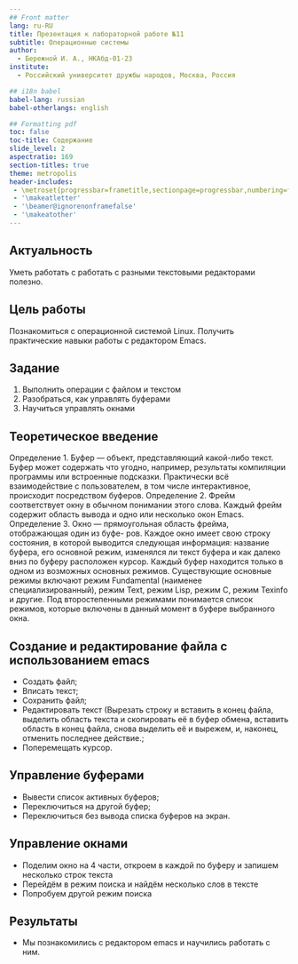 ```yaml
---
## Front matter
lang: ru-RU
title: Презентация к лабораторной работе №11
subtitle: Операционные системы
author:
  - Бережной И. А., НКАбд-01-23
institute:
  - Российский университет дружбы народов, Москва, Россия

## i18n babel
babel-lang: russian
babel-otherlangs: english

## Formatting pdf
toc: false
toc-title: Содержание
slide_level: 2
aspectratio: 169
section-titles: true
theme: metropolis
header-includes:
 - \metroset{progressbar=frametitle,sectionpage=progressbar,numbering=fraction}
 - '\makeatletter'
 - '\beamer@ignorenonframefalse'
 - '\makeatother'
---
```


## Актуальность

Уметь работать с работать с разными текстовыми редакторами полезно.

## Цель работы

Познакомиться с операционной системой Linux. Получить практические навыки работы с редактором Emacs.

## Задание

1. Выполнить операции с файлом и текстом
2. Разобраться, как управлять буферами
3. Научиться управлять окнами

## Теоретическое введение

Определение 1. Буфер — объект, представляющий какой-либо текст.
Буфер может содержать что угодно, например, результаты компиляции программы или встроенные подсказки. Практически всё взаимодействие с пользователем, в том числе интерактивное, происходит посредством буферов.
Определение 2. Фрейм соответствует окну в обычном понимании этого слова. Каждый фрейм содержит область вывода и одно или несколько окон Emacs.
Определение 3. Окно — прямоугольная область фрейма, отображающая один из буфе-
ров.
Каждое окно имеет свою строку состояния, в которой выводится следующая информация: название буфера, его основной режим, изменялся ли текст буфера и как далеко вниз по буферу расположен курсор. Каждый буфер находится только в одном из возможных основных режимов. Существующие основные режимы включают режим Fundamental (наименее специализированный), режим Text, режим Lisp, режим С, режим Texinfo и другие. Под второстепенными режимами понимается список режимов, которые включены в данный момент в буфере выбранного окна.

## Создание и редактирование файла с использованием emacs 

- Создать файл;
- Вписать текст;
- Сохранить файл;
- Редактировать текст (Вырезать строку и вставить в конец файла, выделить область текста и скопировать её в буфер обмена, вставить область в конец файла, снова выделить её и вырежем, и, наконец, отменить последнее действие.;
- Поперемещать курсор.

## Управление буферами

- Вывести список активных буферов;
- Переключиться на другой буфер;
- Переключиться без вывода списка буферов на экран.

## Управление окнами

- Поделим окно на 4 части, откроем в каждой по буферу и запишем несколько строк текста
- Перейдём в режим поиска и найдём несколько слов в тексте
- Попробуем другой режим поиска

## Результаты
* Мы познакомились с редактором emacs и научились работать с ним.
